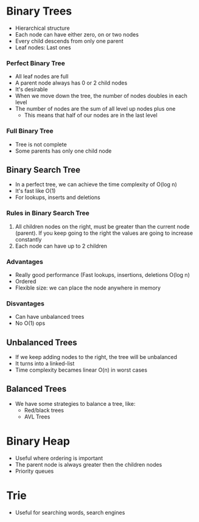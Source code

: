 # Binary Trees
- Hierarchical structure
- Each node can have either zero, on or two nodes
- Every child descends from only one parent
- Leaf nodes: Last ones

### Perfect Binary Tree
- All leaf nodes are full
- A parent node always has 0 or 2 child nodes
- It's desirable
- When we move down the tree, the number of nodes doubles in each level
- The number of nodes are the sum of all level up nodes plus one
  - This means that half of our nodes are in the last level
### Full Binary Tree
- Tree is not complete
- Some parents has only one child node

## Binary Search Tree
- In a perfect tree, we can achieve the time complexity of O(log n)
- It's fast like O(1)
- For lookups, inserts and deletions
### Rules in Binary Search Tree
1. All children nodes on the right, must be greater than the current node (parent).
If you keep going to the right the values are going to increase constantly
2. Each node can have up to 2 children

### Advantages
- Really good performance (Fast lookups, insertions, deletions O(log n)
- Ordered
- Flexible size: we can place the node anywhere in memory 
### Disvantages
- Can have unbalanced trees
- No O(1) ops

## Unbalanced Trees
- If we keep adding nodes to the right, the tree will be unbalanced
- It turns into a linked-list
- Time complexity becames linear O(n) in worst cases

## Balanced Trees
- We have some strategies to balance a tree, like:
  - Red/black trees
  - AVL Trees

# Binary Heap
- Useful where ordering is important
- The parent node is always greater then the children nodes
- Priority queues

# Trie
- Useful for searching words, search engines

